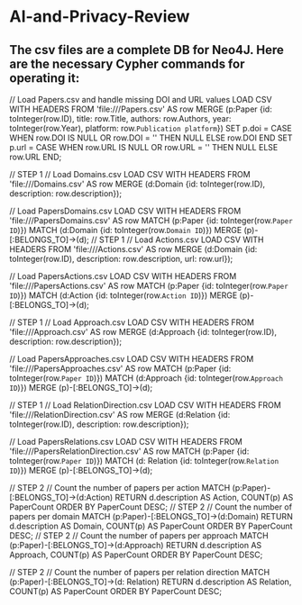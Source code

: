 # AI-and-Privacy-Review
The csv files are a complete DB for Neo4J.
Here are the necessary Cypher commands for operating it:
--------------------------------------------------------
// Load Papers.csv and handle missing DOI and URL values
LOAD CSV WITH HEADERS FROM 'file:///Papers.csv' AS row
MERGE (p:Paper {id: toInteger(row.ID), title: row.Title, authors: row.Authors, year: toInteger(row.Year), platform: row.`Publication platform`})
SET p.doi = CASE WHEN row.DOI IS NULL OR row.DOI = '' THEN NULL ELSE row.DOI END
SET p.url = CASE WHEN row.URL IS NULL OR row.URL = '' THEN NULL ELSE row.URL END;

// STEP 1
// Load Domains.csv
LOAD CSV WITH HEADERS FROM 'file:///Domains.csv' AS row
MERGE (d:Domain {id: toInteger(row.ID), description: row.description});

// Load PapersDomains.csv
LOAD CSV WITH HEADERS FROM 'file:///PapersDomains.csv' AS row
MATCH (p:Paper {id: toInteger(row.`Paper ID`)})
MATCH (d:Domain {id: toInteger(row.`Domain ID`)})
MERGE (p)-[:BELONGS_TO]->(d);
// STEP 1
// Load Actions.csv
LOAD CSV WITH HEADERS FROM 'file:///Actions.csv' AS row
MERGE (d:Domain {id: toInteger(row.ID), description: row.description, url: row.url});

// Load PapersActions.csv
LOAD CSV WITH HEADERS FROM 'file:///PapersActions.csv' AS row
MATCH (p:Paper {id: toInteger(row.`Paper ID`)})
MATCH (d:Action {id: toInteger(row.`Action ID`)})
MERGE (p)-[:BELONGS_TO]->(d);

// STEP 1
// Load Approach.csv
LOAD CSV WITH HEADERS FROM 'file:///Approach.csv' AS row
MERGE (d:Approach {id: toInteger(row.ID), description: row.description});

// Load PapersApproaches.csv
LOAD CSV WITH HEADERS FROM 'file:///PapersApproaches.csv' AS row
MATCH (p:Paper {id: toInteger(row.`Paper ID`)})
MATCH (d:Approach {id: toInteger(row.`Approach ID`)})
MERGE (p)-[:BELONGS_TO]->(d);

// STEP 1
// Load RelationDirection.csv
LOAD CSV WITH HEADERS FROM 'file:///RelationDirection.csv' AS row
MERGE (d:Relation {id: toInteger(row.ID), description: row.description});

// Load PapersRelations.csv
LOAD CSV WITH HEADERS FROM 'file:///PapersRelationDirection.csv' AS row
MATCH (p:Paper {id: toInteger(row.`Paper ID`)})
MATCH (d: Relation {id: toInteger(row.`Relation ID`)})
MERGE (p)-[:BELONGS_TO]->(d);



// STEP 2
// Count the number of papers per action
MATCH (p:Paper)-[:BELONGS_TO]->(d:Action)
RETURN d.description AS Action, COUNT(p) AS PaperCount
ORDER BY PaperCount DESC;
// STEP 2
// Count the number of papers per domain
MATCH (p:Paper)-[:BELONGS_TO]->(d:Domain)
RETURN d.description AS Domain, COUNT(p) AS PaperCount
ORDER BY PaperCount DESC;
// STEP 2
// Count the number of papers per approach
MATCH (p:Paper)-[:BELONGS_TO]->(d:Approach)
RETURN d.description AS Approach, COUNT(p) AS PaperCount
ORDER BY PaperCount DESC;

// STEP 2
// Count the number of papers per relation direction
MATCH (p:Paper)-[:BELONGS_TO]->(d: Relation)
RETURN d.description AS Relation, COUNT(p) AS PaperCount
ORDER BY PaperCount DESC;

